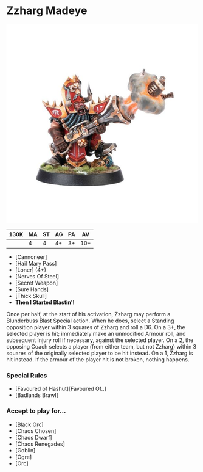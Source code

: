 # Zzharg Madeye

![](../media/starplayers/BBZzhargMadeye01.jpg)

| 130K  | MA | ST | AG | PA | AV |
| ---   | --- | --- | --- | --- | --- |
|       | 4   | 4   | 4+  | 3+  | 10+ |

* [Cannoneer]
* [Hail Mary Pass]
* [Loner] (4+)
* [Nerves Of Steel]
* [Secret Weapon]
* [Sure Hands]
* [Thick Skull]
* **Then I Started Blastin'!**

Once per half, at the start of his activation, Zzharg may perform a Blunderbuss Blast Special action. When he does, select a Standing opposition player within 3 squares of Zzharg and roll a D6. On a 3+, the selected player is hit; immediately make an unmodified Armour roll, and subsequent Injury roll if necessary, against the selected player. On a 2, the opposing Coach selects a player (from either team, but not Zzharg) within 3 squares of the originally selected player to be hit instead. On a 1, Zzharg is hit instead. If the armour of the player hit is not broken, nothing happens.

### Special Rules
* [Favoured of Hashut][Favoured Of..]
* [Badlands Brawl]

### Accept to play for...
* [Black Orc]
* [Chaos Chosen]
* [Chaos Dwarf]
* [Chaos Renegades]
* [Goblin]
* [Ogre]
* [Orc]
